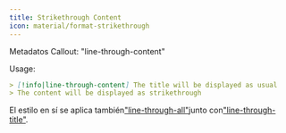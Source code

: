 ```yaml
---
title: Strikethrough Content
icon: material/format-strikethrough
---
```


Metadatos Callout: "line-through-content"

Usage:
```md
> [!info|line-through-content] The title will be displayed as usual
> The content will be displayed as strikethrough
```

El estilo en sí se aplica también["line-through-all"](。/combined-styling/page-23.md)junto con["line-through-title"](。/title-styling/page-23.md).